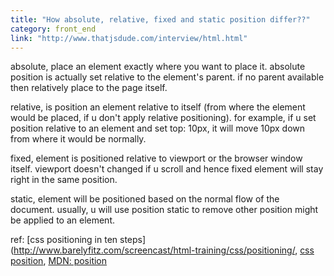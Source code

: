 ```yaml
---
title: "How absolute, relative, fixed and static position differ??"
category: front_end
link: "http://www.thatjsdude.com/interview/html.html"
---
```

absolute, place an element exactly where you want to place it. absolute position is actually set relative to the element's parent. if no parent available then relatively place to the page itself.

relative, is position an element relative to itself (from where the element would be placed, if u don't apply relative positioning). for example, if u set position relative to an element and set top: 10px, it will move 10px down from where it would be normally.

fixed, element is positioned relative to viewport or the browser window itself. viewport doesn't changed if u scroll and hence fixed element will stay right in the same position.

static, element will be positioned based on the normal flow of the document. usually, u will use position static to remove other position might be applied to an element.

ref: [css positioning in ten steps](http://www.barelyfitz.com/screencast/html-training/css/positioning/, [css position](https://css-tricks.com/absolute-relative-fixed-positioining-how-do-they-differ/), [MDN: position](https://developer.mozilla.org/en-US/docs/Web/CSS/position)
